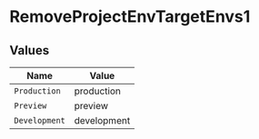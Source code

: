 # RemoveProjectEnvTargetEnvs1


## Values

| Name          | Value         |
| ------------- | ------------- |
| `Production`  | production    |
| `Preview`     | preview       |
| `Development` | development   |